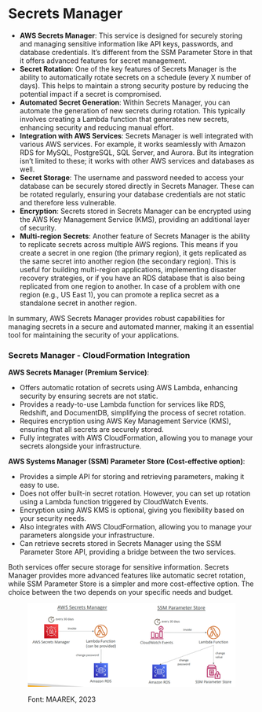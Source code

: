# Secrets Manager

* **AWS Secrets Manager**: This service is designed for securely storing and managing sensitive information like API keys, passwords, and database credentials. It’s different from the SSM Parameter Store in that it offers advanced features for secret management.
* **Secret Rotation**: One of the key features of Secrets Manager is the ability to automatically rotate secrets on a schedule (every X number of days). This helps to maintain a strong security posture by reducing the potential impact if a secret is compromised.
* **Automated Secret Generation**: Within Secrets Manager, you can automate the generation of new secrets during rotation. This typically involves creating a Lambda function that generates new secrets, enhancing security and reducing manual effort.
* **Integration with AWS Services**: Secrets Manager is well integrated with various AWS services. For example, it works seamlessly with Amazon RDS for MySQL, PostgreSQL, SQL Server, and Aurora. But its integration isn’t limited to these; it works with other AWS services and databases as well.
* **Secret Storage**: The username and password needed to access your database can be securely stored directly in Secrets Manager. These can be rotated regularly, ensuring your database credentials are not static and therefore less vulnerable.
* **Encryption**: Secrets stored in Secrets Manager can be encrypted using the AWS Key Management Service (KMS), providing an additional layer of security.
* **Multi-region Secrets**: Another feature of Secrets Manager is the ability to replicate secrets across multiple AWS regions. This means if you create a secret in one region (the primary region), it gets replicated as the same secret into another region (the secondary region). This is useful for building multi-region applications, implementing disaster recovery strategies, or if you have an RDS database that is also being replicated from one region to another. In case of a problem with one region (e.g., US East 1), you can promote a replica secret as a standalone secret in another region.

In summary, AWS Secrets Manager provides robust capabilities for managing secrets in a secure and automated manner, making it an essential tool for maintaining the security of your applications.

### Secrets Manager - CloudFormation Integration

**AWS Secrets Manager (Premium Service)**:

* Offers automatic rotation of secrets using AWS Lambda, enhancing security by ensuring secrets are not static.
* Provides a ready-to-use Lambda function for services like RDS, Redshift, and DocumentDB, simplifying the process of secret rotation.
* Requires encryption using AWS Key Management Service (KMS), ensuring that all secrets are securely stored.
* Fully integrates with AWS CloudFormation, allowing you to manage your secrets alongside your infrastructure.

**AWS Systems Manager (SSM) Parameter Store (Cost-effective option)**:

* Provides a simple API for storing and retrieving parameters, making it easy to use.
* Does not offer built-in secret rotation. However, you can set up rotation using a Lambda function triggered by CloudWatch Events.
* Encryption using AWS KMS is optional, giving you flexibility based on your security needs.
* Also integrates with AWS CloudFormation, allowing you to manage your parameters alongside your infrastructure.
* Can retrieve secrets stored in Secrets Manager using the SSM Parameter Store API, providing a bridge between the two services.

Both services offer secure storage for sensitive information. Secrets Manager provides more advanced features like automatic secret rotation, while SSM Parameter Store is a simpler and more cost-effective option. The choice between the two depends on your specific needs and budget.

<figure><img src="../../.gitbook/assets/image (268).png" alt=""><figcaption><p>Font: MAAREK, 2023</p></figcaption></figure>

